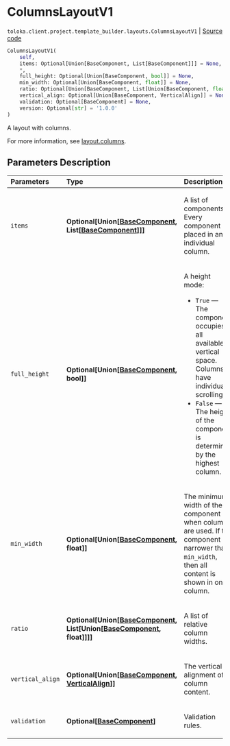 # ColumnsLayoutV1
`toloka.client.project.template_builder.layouts.ColumnsLayoutV1` | [Source code](https://github.com/Toloka/toloka-kit/blob/v1.2.1/src/client/project/template_builder/layouts.py#L56)

```python
ColumnsLayoutV1(
    self,
    items: Optional[Union[BaseComponent, List[BaseComponent]]] = None,
    *,
    full_height: Optional[Union[BaseComponent, bool]] = None,
    min_width: Optional[Union[BaseComponent, float]] = None,
    ratio: Optional[Union[BaseComponent, List[Union[BaseComponent, float]]]] = None,
    vertical_align: Optional[Union[BaseComponent, VerticalAlign]] = None,
    validation: Optional[BaseComponent] = None,
    version: Optional[str] = '1.0.0'
)
```

A layout with columns.


For more information, see [layout.columns](https://toloka.ai/docs/template-builder/reference/layout.columns).

## Parameters Description

| Parameters | Type | Description |
| :----------| :----| :-----------|
`items`|**Optional\[Union\[[BaseComponent](toloka.client.project.template_builder.base.BaseComponent.md), List\[[BaseComponent](toloka.client.project.template_builder.base.BaseComponent.md)\]\]\]**|<p>A list of components. Every component is placed in an individual column.</p>
`full_height`|**Optional\[Union\[[BaseComponent](toloka.client.project.template_builder.base.BaseComponent.md), bool\]\]**|<p>A height mode:</p> <ul> <li>`True` — The component occupies all available vertical space. Columns have individual scrolling.</li> <li>`False` — The height of the component is determined by the highest column.</li> </ul>
`min_width`|**Optional\[Union\[[BaseComponent](toloka.client.project.template_builder.base.BaseComponent.md), float\]\]**|<p>The minimum width of the component when columns are used. If the component is narrower than `min_width`, then all content is shown in one column.</p>
`ratio`|**Optional\[Union\[[BaseComponent](toloka.client.project.template_builder.base.BaseComponent.md), List\[Union\[[BaseComponent](toloka.client.project.template_builder.base.BaseComponent.md), float\]\]\]\]**|<p>A list of relative column widths.</p>
`vertical_align`|**Optional\[Union\[[BaseComponent](toloka.client.project.template_builder.base.BaseComponent.md), [VerticalAlign](toloka.client.project.template_builder.layouts.ColumnsLayoutV1.VerticalAlign.md)\]\]**|<p>The vertical alignment of column content.</p>
`validation`|**Optional\[[BaseComponent](toloka.client.project.template_builder.base.BaseComponent.md)\]**|<p>Validation rules.</p>
